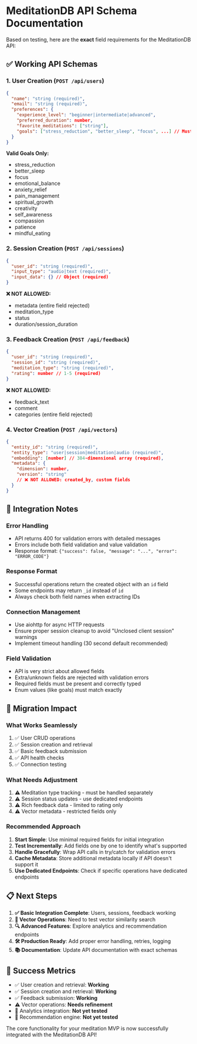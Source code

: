 # MeditationDB API Schema Documentation

Based on testing, here are the **exact** field requirements for the MeditationDB API:

## ✅ Working API Schemas

### 1. User Creation (`POST /api/users`)
```json
{
  "name": "string (required)",
  "email": "string (required)", 
  "preferences": {
    "experience_level": "beginner|intermediate|advanced",
    "preferred_duration": number,
    "favorite_meditations": ["string"],
    "goals": ["stress_reduction", "better_sleep", "focus", ...] // Must use exact values
  }
}
```

**Valid Goals Only:**
- stress_reduction
- better_sleep
- focus
- emotional_balance
- anxiety_relief
- pain_management
- spiritual_growth
- creativity
- self_awareness
- compassion
- patience
- mindful_eating

### 2. Session Creation (`POST /api/sessions`)
```json
{
  "user_id": "string (required)",
  "input_type": "audio|text (required)",
  "input_data": {} // Object (required)
}
```

**❌ NOT ALLOWED:**
- metadata (entire field rejected)
- meditation_type 
- status
- duration/session_duration

### 3. Feedback Creation (`POST /api/feedback`)
```json
{
  "user_id": "string (required)",
  "session_id": "string (required)", 
  "meditation_type": "string (required)",
  "rating": number // 1-5 (required)
}
```

**❌ NOT ALLOWED:**
- feedback_text
- comment
- categories (entire field rejected)

### 4. Vector Creation (`POST /api/vectors`)
```json
{
  "entity_id": "string (required)",
  "entity_type": "user|session|meditation|audio (required)",
  "embedding": [number] // 384-dimensional array (required),
  "metadata": {
    "dimension": number,
    "version": "string"
    // ❌ NOT ALLOWED: created_by, custom fields
  }
}
```

## 🔧 Integration Notes

### Error Handling
- API returns 400 for validation errors with detailed messages
- Errors include both field validation and value validation
- Response format: `{"success": false, "message": "...", "error": "ERROR_CODE"}`

### Response Format
- Successful operations return the created object with an `id` field
- Some endpoints may return `_id` instead of `id`
- Always check both field names when extracting IDs

### Connection Management
- Use aiohttp for async HTTP requests
- Ensure proper session cleanup to avoid "Unclosed client session" warnings
- Implement timeout handling (30 second default recommended)

### Field Validation
- API is very strict about allowed fields
- Extra/unknown fields are rejected with validation errors
- Required fields must be present and correctly typed
- Enum values (like goals) must match exactly

## 🚀 Migration Impact

### What Works Seamlessly
1. ✅ User CRUD operations
2. ✅ Session creation and retrieval  
3. ✅ Basic feedback submission
4. ✅ API health checks
5. ✅ Connection testing

### What Needs Adjustment
1. ⚠️ Meditation type tracking - must be handled separately
2. ⚠️ Session status updates - use dedicated endpoints
3. ⚠️ Rich feedback data - limited to rating only
4. ⚠️ Vector metadata - restricted fields only

### Recommended Approach
1. **Start Simple**: Use minimal required fields for initial integration
2. **Test Incrementally**: Add fields one by one to identify what's supported
3. **Handle Gracefully**: Wrap API calls in try/catch for validation errors
4. **Cache Metadata**: Store additional metadata locally if API doesn't support it
5. **Use Dedicated Endpoints**: Check if specific operations have dedicated endpoints

## 📋 Next Steps

1. **✅ Basic Integration Complete**: Users, sessions, feedback working
2. **🔄 Vector Operations**: Need to test vector similarity search
3. **🔍 Advanced Features**: Explore analytics and recommendation endpoints
4. **🛠️ Production Ready**: Add proper error handling, retries, logging
5. **📚 Documentation**: Update API documentation with exact schemas

## 🎯 Success Metrics

- ✅ User creation and retrieval: **Working**
- ✅ Session creation and retrieval: **Working** 
- ✅ Feedback submission: **Working**
- ⚠️ Vector operations: **Needs refinement**
- 🔄 Analytics integration: **Not yet tested**
- 🔄 Recommendation engine: **Not yet tested**

The core functionality for your meditation MVP is now successfully integrated with the MeditationDB API!
